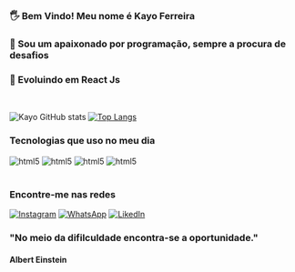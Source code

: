 ### 🖐️ Bem Vindo! Meu nome é Kayo Ferreira
### 💖 Sou um apaixonado por programação, sempre a procura de desafios
### 🌱 Evoluindo em React Js
<br/>

![Kayo GitHub stats](https://github-readme-stats.vercel.app/api?username=kayo-ferreira&show_icons=true&theme=dracula)
[![Top Langs](https://github-readme-stats.vercel.app/api/top-langs/?username=kayo-ferreira&layout=compact&theme=dracula)](https://github.com/kayo-ferreira/github-readme-stats)

### Tecnologias que uso no meu dia
<div style="display: inline_block">
  <img align="center" alt="html5" src="https://img.shields.io/badge/HTML5-E34F26?style=for-the-badge&logo=html5&logoColor=white" />
  <img align="center" alt="html5" src="https://img.shields.io/badge/CSS3-1572B6?style=for-the-badge&logo=css3&logoColor=white" />
  <img align="center" alt="html5" src="https://img.shields.io/badge/JavaScript-F7DF1E?style=for-the-badge&logo=javascript&logoColor=black" />
  <img align="center" alt="html5" src="https://img.shields.io/badge/React-20232A?style=for-the-badge&logo=react&logoColor=61DAFB" />
</div><br/>

### Encontre-me nas redes
[![Instagram](https://img.shields.io/badge/Instagram-E4405F?style=for-the-badge&logo=instagram&logoColor=white)](https://img.shields.io/badge/Instagram-E4405F?style=for-the-badge&logo=instagram&logoColor=white)
[![WhatsApp](https://img.shields.io/badge/WhatsApp-25D366?style=for-the-badge&logo=whatsapp&logoColor=white)](https://wa.me/<+5587996536531>)
[![LikedIn](	https://img.shields.io/badge/LinkedIn-0077B5?style=for-the-badge&logo=linkedin&logoColor=white)](https://wa.me/<+5587996536531>)
<br/>

### "No meio da difilculdade encontra-se a oportunidade."
#### Albert Einstein
